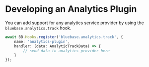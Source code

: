 # Developing an Analytics Plugin

You can add support for any analytics service provider by using the `bluebase.analytics.track` hook.

```typescript
await BB.Hooks.register('bluebase.analytics.track', {
	name: 'analytics-plugin',
	handler: (data: AnalyticTrackData) => {
		// send data to analytics provider here
	}
});
```



